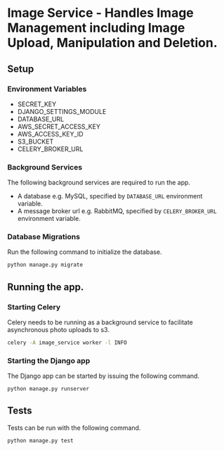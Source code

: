 # Image Service - Handles Image Management including Image Upload, Manipulation and Deletion.

## Setup
### Environment Variables
* SECRET_KEY
* DJANGO_SETTINGS_MODULE
* DATABASE_URL
* AWS_SECRET_ACCESS_KEY
* AWS_ACCESS_KEY_ID
* S3_BUCKET
* CELERY_BROKER_URL

### Background Services
The following background services are required to run the app.

* A database e.g. MySQL, specified by `DATABASE_URL` environment variable.
* A message broker url e.g. RabbitMQ, specified by `CELERY_BROKER_URL` environment variable.

### Database Migrations
Run the following command to initialize the database.

```sh
python manage.py migrate
```

## Running the app.

### Starting Celery
Celery needs to be running as a background service to facilitate asynchronous photo uploads to s3.

```sh
celery -A image_service worker -l INFO
```

### Starting the Django app
The Django app can be started by issuing the following command.

```sh
python manage.py runserver
```

## Tests
Tests can be run with the following command.

```sh
python manage.py test
```
